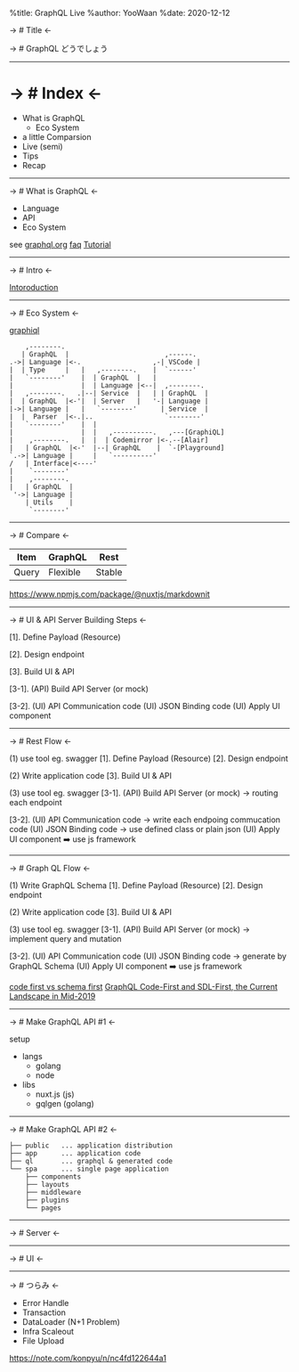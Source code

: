 %title: GraphQL Live
%author: YooWaan
%date: 2020-12-12


-> # Title <-

-> # GraphQL どうでしょう


----------------------------------------
-> # Index <-
=============


* What is GraphQL
   * Eco System
* a little Comparsion
* Live (semi)
* Tips
* Recap


----------------------------------------
-> # What is GraphQL <-

* Language
* API
* Eco System

see [graphql.org](https://graphql.org/)
    [faq](https://graphql.org/faq/)
    [Tutorial](https://www.howtographql.com/)

----------------------------------------
-> # Intro <-

[Intoroduction](https://reactjs.org/blog/2015/05/01/graphql-introduction.html)


----------------------------------------
-> # Eco System <-

[graphiql](https://github.com/graphql/graphiql)


```
    ,--------.
   | GraphQL  |                        ,------.
.->| Language |<-.                  ,-| VSCode |
|  | Type     |   |   ,--------.    |  `------'
|   `--------'    |  | GraphQL  |   |
|                 |  | Language |<--|  ,--------.
|   ,--------.   .|--| Service  |   | | GraphQL  |
|  | GraphQL  |<-'|  | Server   |   '-| Language |
|->| Language |   |   `--------'      | Service  |
|  |  Parser  |<-.|..                  `--------'
|   `--------'    |  |
|                 |  |   ,----------.   ,---[GraphiQL]
|    ,--------.   |  |  | Codemirror |<-.--[Alair]
|   | GraphQL  |<-'  |--| GraphQL    |  `-[Playground]
`.->| Language |     |   `----------'
/   | Interface|<----'
|    `--------'
|    ,--------.
|   | GraphQL  |
 '->| Language |
    | Utils    |
     `--------'
```


----------------------------------------
-> # Compare <-

| Item  | GraphQL  | Rest   |
| ----- | -------- | ------ |
| Query | Flexible | Stable |



https://www.npmjs.com/package/@nuxtjs/markdownit


----------------------------------------
-> # UI & API Server Building Steps <-


[1]. Define Payload (Resource)

[2]. Design endpoint

[3]. Build UI & API

  [3-1]. (API) Build API Server (or mock)

  [3-2]. (UI) API Communication code
         (UI) JSON Binding code
         (UI) Apply UI component


----------------------------------------
-> # Rest Flow <-

(1) use tool eg. swagger
  [1]. Define Payload (Resource)
  [2]. Design endpoint

(2) Write application code
  [3]. Build UI & API

(3) use tool eg. swagger
  [3-1]. (API) Build API Server (or mock)
    → routing each endpoint

  [3-2]. (UI) API Communication code
         → write each endpoing commucation code
       (UI) JSON Binding code
         → use defined class or plain json
       (UI) Apply UI component
         ➡️ use js framework

----------------------------------------
-> # Graph QL Flow <-

(1) Write GraphQL Schema
  [1]. Define Payload (Resource)
  [2]. Design endpoint

(2) Write application code
  [3]. Build UI & API

(3) use tool eg. swagger
  [3-1]. (API) Build API Server (or mock)
    → implement query and mutation

  [3-2]. (UI) API Communication code
         (UI) JSON Binding code
          → generate by GraphQL Schema
         (UI) Apply UI component
           ➡️ use js framework


[code first vs schema first](https://blog.logrocket.com/code-first-vs-schema-first-development-graphql/)
[GraphQL Code-First and SDL-First, the Current Landscape in Mid-2019](https://dev.to/novvum/graphql-code-first-and-sdl-first-the-current-landscape-in-mid-2019-547h)

----------------------------------------
-> # Make GraphQL API #1 <-

setup

* langs
  * golang
  * node
* libs
  * nuxt.js (js)
  * gqlgen  (golang)

----------------------------------------
-> # Make GraphQL API #2 <-


```
├── public   ... application distribution
├── app      ... application code
├── ql       ... graphql & generated code
└── spa      ... single page application
    ├── components
    ├── layouts
    ├── middleware
    ├── plugins
    └── pages
```



----------------------------------------
-> # Server <-




----------------------------------------
-> # UI <-



----------------------------------------
-> # つらみ <-

- Error Handle
- Transaction
- DataLoader (N+1 Problem)
- Infra Scaleout
- File Upload


https://note.com/konpyu/n/nc4fd122644a1
